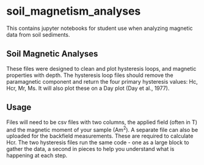 # soil_magnetism_analyses
This contains jupyter notebooks for student use when analyzing magnetic data from soil sediments.

## Soil Magnetic Analyses  
These files were designed to clean and plot hysteresis loops, and magnetic properties with depth. 
The hysteresis loop files should remove the paramagnetic component and return the four primary hysteresis values: Hc, Hcr, Mr, Ms. 
It will also plot these on a Day plot (Day et al., 1977).

## Usage  
Files will need to be csv files with two columns, the applied field (often in T) and the magnetic moment of your sample (Am<sup>2</sup>).
A separate file can also be uploaded for the backfield measurements. These are required to calculate Hcr. 
The two hysteresis files run the same code - one as a large block to gather the data, a second in pieces to help you understand what is happening at each step.


